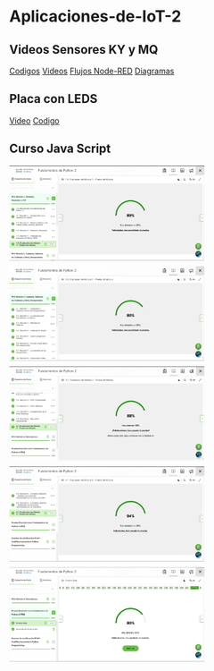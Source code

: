 # Aplicaciones-de-IoT-2

## Videos Sensores KY y MQ

[Codigos](https://github.com/AntonioBM28/Aplicaciones-de-IoT/blob/main/Conexion.py)
[Videos](https://drive.google.com/file/d/1rjljo-nKwTh2PHkWmnwgj7zHQewwctTa/view?usp=drive_link)
[Flujos Node-RED]()
[Diagramas]()

## Placa con LEDS
[Video]()
[Codigo]()

## Curso Java Script

<div style="display: flex; flex-wrap: wrap; gap: 10px;">
  <img src="https://github.com/AntonioBM28/Aplicaciones-de-IoT-2/blob/main/Modulo1.png" width="350"/>
  <img src="https://github.com/AntonioBM28/Aplicaciones-de-IoT-2/blob/main/Modulo2.png" width="350"/>
  <img src="https://github.com/AntonioBM28/Aplicaciones-de-IoT-2/blob/main/Modulo3.png" width="350"/>
  <img src="https://github.com/AntonioBM28/Aplicaciones-de-IoT-2/blob/main/Modulo4.png" width="350"/>
  <img src="https://github.com/AntonioBM28/Aplicaciones-de-IoT-2/blob/main/ModuloFinal.png" width="350"/>
</div>
